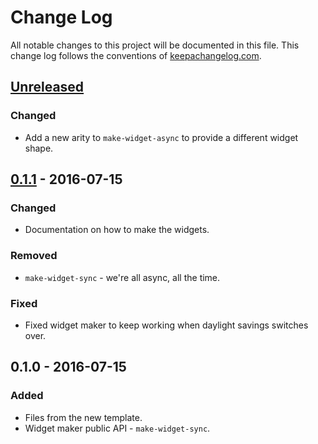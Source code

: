 # Change Log
All notable changes to this project will be documented in this file. This change log follows the conventions of [keepachangelog.com](http://keepachangelog.com/).

## [Unreleased][unreleased]
### Changed
- Add a new arity to `make-widget-async` to provide a different widget shape.

## [0.1.1] - 2016-07-15
### Changed
- Documentation on how to make the widgets.

### Removed
- `make-widget-sync` - we're all async, all the time.

### Fixed
- Fixed widget maker to keep working when daylight savings switches over.

## 0.1.0 - 2016-07-15
### Added
- Files from the new template.
- Widget maker public API - `make-widget-sync`.

[unreleased]: https://github.com/your-name/specviz/compare/0.1.1...HEAD
[0.1.1]: https://github.com/your-name/specviz/compare/0.1.0...0.1.1
